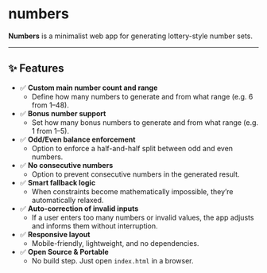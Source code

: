 # numbers

**Numbers** is a minimalist web app for generating lottery-style number sets.

---

## ✨ Features

- ✅ **Custom main number count and range**
  - Define how many numbers to generate and from what range (e.g. 6 from 1–48).
- ✅ **Bonus number support**
  - Set how many bonus numbers to generate and from what range (e.g. 1 from 1–5).
- ✅ **Odd/Even balance enforcement**
  - Option to enforce a half-and-half split between odd and even numbers.
- ✅ **No consecutive numbers**
  - Option to prevent consecutive numbers in the generated result.
- ✅ **Smart fallback logic**
  - When constraints become mathematically impossible, they’re automatically relaxed.
- ✅ **Auto-correction of invalid inputs**
  - If a user enters too many numbers or invalid values, the app adjusts and informs them without interruption.
- ✅ **Responsive layout**
  - Mobile-friendly, lightweight, and no dependencies.
- ✅ **Open Source & Portable**
  - No build step. Just open `index.html` in a browser.
  